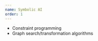 ```yaml
---
name: Symbolic AI
order: 1
---
```

- Constraint programming
- Graph search/transformation algorithms
